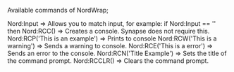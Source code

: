 Available commands of NordWrap;

Nord:Input => Allows you to match input, for example:
if Nord:Input == '' then
Nord:RCC() => Creates a console. Synapse does not require this.
Nord:RCP('This is an example') => Prints to console
Nord:RCW('This is a warning') => Sends a warning to console.
Nord:RCE('This is a error') => Sends an error to the console.
Nord:RCN('Title Example') => Sets the title of the command prompt.
Nord:RCCLR() => Clears the command prompt.